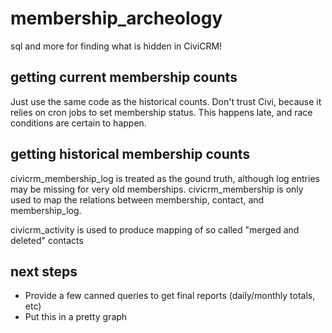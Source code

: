 # membership_archeology
sql and more for finding what is hidden in CiviCRM!

## getting current membership counts
Just use the same code as the historical counts. Don't trust Civi, because it relies on cron jobs to set membership status. This happens late, and race conditions are certain to happen.

## getting historical membership counts
civicrm_membership_log is treated as the gound truth, although log entries may be missing for very old memberships. civicrm_membership is only used to map the relations between membership, contact, and membership_log.

civicrm_activity is used to produce mapping of so called "merged and deleted" contacts

## next steps
- Provide a few canned queries to get final reports (daily/monthly totals, etc)
- Put this in a pretty graph
